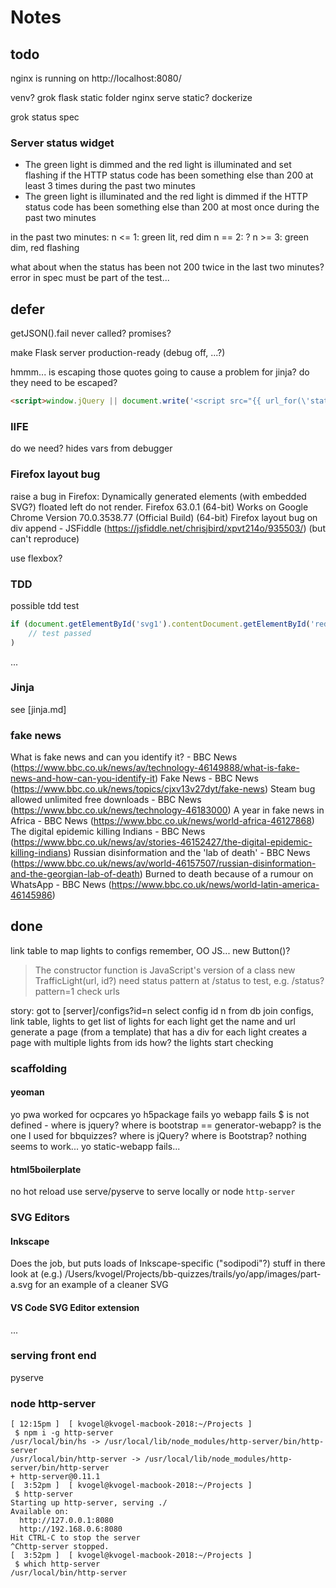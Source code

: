

# Notes

## todo

nginx is running on http://localhost:8080/



venv?
grok flask static folder
nginx serve static?
dockerize

grok status spec

### Server status widget

* The green light is dimmed and the red light is illuminated and set flashing if the HTTP status code has been something else than 200 at least 3 times during the past two minutes
* The green light is illuminated and the red light is dimmed if the HTTP status code has been something else than 200 at most once during the past two minutes

in the past two minutes:
    n <= 1: green lit, red dim
    n == 2: ?
    n >= 3: green dim, red flashing

what about when the status has been not 200 twice in the last two minutes?
    error in spec must be part of the test...




## defer

getJSON().fail never called?
    promises?

make Flask server production-ready (debug off, ...?)

hmmm... is escaping those quotes going to cause a problem for jinja? do they need to be escaped?
```html
<script>window.jQuery || document.write('<script src="{{ url_for(\'static\', filename=\'js/vendor/jquery-3.3.1.min.js\') }}"><\/script>')</script>
```

### IIFE

do we need? hides vars from debugger

### Firefox layout bug

raise a bug in Firefox:
Dynamically generated elements (with embedded SVG?) floated left do not render.
Firefox 63.0.1 (64-bit)
Works on Google Chrome Version 70.0.3538.77 (Official Build) (64-bit)
Firefox layout bug on div append - JSFiddle (https://jsfiddle.net/chrisjbird/xpvt214o/935503/) (but can't reproduce)

use flexbox?


### TDD

possible tdd test

```js
if (document.getElementById('svg1').contentDocument.getElementById('redLight').css('fill') === 'red') {
    // test passed
)  
```

...

### Jinja

see [jinja.md]

### fake news

What is fake news and can you identify it? - BBC News (https://www.bbc.co.uk/news/av/technology-46149888/what-is-fake-news-and-how-can-you-identify-it)
Fake News - BBC News (https://www.bbc.co.uk/news/topics/cjxv13v27dyt/fake-news)
Steam bug allowed unlimited free downloads - BBC News (https://www.bbc.co.uk/news/technology-46183000)
A year in fake news in Africa - BBC News (https://www.bbc.co.uk/news/world-africa-46127868)
The digital epidemic killing Indians - BBC News (https://www.bbc.co.uk/news/av/stories-46152427/the-digital-epidemic-killing-indians)
Russian disinformation and the 'lab of death' - BBC News (https://www.bbc.co.uk/news/av/world-46157507/russian-disinformation-and-the-georgian-lab-of-death)
Burned to death because of a rumour on WhatsApp - BBC News (https://www.bbc.co.uk/news/world-latin-america-46145986)



## done

link table to map lights to configs
remember, OO JS...
new Button()?
>The constructor function is JavaScript's version of a class
new TrafficLight(url, id?)
need status pattern at /status to test, e.g. /status?pattern=1
check urls

story:
got to [server]/configs?id=n
select config id n from db
join configs, link table, lights to get list of lights
for each light
    get the name and url
generate a page (from a template) that has a div for each light
creates a page with multiple lights from ids
    how?
the lights start checking

### scaffolding

#### yeoman

yo pwa worked for ocpcares
yo h5package fails
yo webapp fails
    $ is not defined - where is jquery?
    where is bootstrap
    == generator-webapp? is the one I used for bbquizzes?
    where is jQuery? where is Bootstrap? nothing seems to work...
yo static-webapp fails...

#### html5boilerplate

no hot reload
use serve/pyserve to serve locally
or node `http-server`

### SVG Editors

#### Inkscape

Does the job, but puts loads of Inkscape-specific ("sodipodi"?) stuff in there
look at (e.g.) /Users/kvogel/Projects/bb-quizzes/trails/yo/app/images/part-a.svg for an example of a cleaner SVG

#### VS Code SVG Editor extension

...

### serving front end

pyserve

### node http-server

```
[ 12:15pm ]  [ kvogel@kvogel-macbook-2018:~/Projects ]
 $ npm i -g http-server
/usr/local/bin/hs -> /usr/local/lib/node_modules/http-server/bin/http-server
/usr/local/bin/http-server -> /usr/local/lib/node_modules/http-server/bin/http-server
+ http-server@0.11.1
[  3:52pm ]  [ kvogel@kvogel-macbook-2018:~/Projects ]
 $ http-server
Starting up http-server, serving ./
Available on:
  http://127.0.0.1:8080
  http://192.168.0.6:8080
Hit CTRL-C to stop the server
^Chttp-server stopped.
[  3:52pm ]  [ kvogel@kvogel-macbook-2018:~/Projects ]
 $ which http-server
/usr/local/bin/http-server
```
